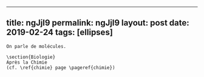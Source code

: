 ---
 title: ngJjI9
 permalink: ngJjI9
 layout: post
 date: 2019-02-24
 tags: [ellipses]
 ---

```latex\section{Chimie \label{chimie}}
On parle de molécules.

\section{Biologie}
Après la Chimie
(cf. \ref{chimie} page \pageref{chimie})
```